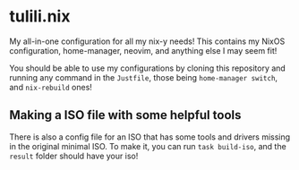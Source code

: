# tulili.nix

My all-in-one configuration for all my nix-y needs!
This contains my NixOS configuration, home-manager, neovim, and anything else I may seem fit!

You should be able to use my configurations by cloning this repository and running any command in the `Justfile`, those being `home-manager switch`, and `nix-rebuild` ones!

## Making a ISO file with some helpful tools

There is also a config file for an ISO that has some tools and drivers missing in the original minimal ISO. To make it, you can run
`task build-iso`, and the `result` folder should have your iso!
